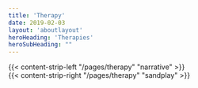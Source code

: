```yaml
---
title: 'Therapy'
date: 2019-02-03
layout: 'aboutlayout'
heroHeading: 'Therapies'
heroSubHeading: ""
---
```


<div>
{{< content-strip-left "/pages/therapy" "narrative" >}}
</div>
<div>
{{< content-strip-right "/pages/therapy" "sandplay" >}}
</div>
